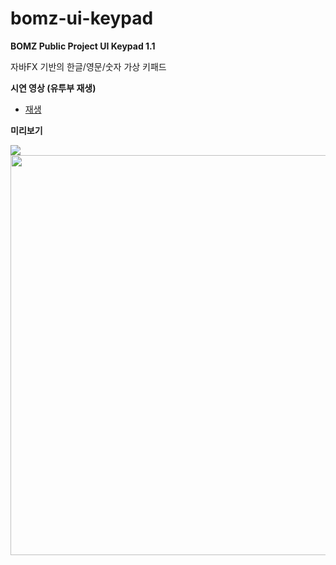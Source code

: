 # bomz-ui-keypad

**BOMZ Public Project UI Keypad 1.1**

자바FX 기반의 한글/영문/숫자 가상 키패드


**시연 영상 (유투부 재생)**
   - <a href="https://youtu.be/hy6CllpQ7Yo" target="_blank">재생</a>

**미리보기**

<img src="https://img.youtube.com/vi/hy6CllpQ7Yo/sddefault.jpg">
<img src="https://img.youtube.com/vi/hy6CllpQ7Yo/1.jpg" width="640">
